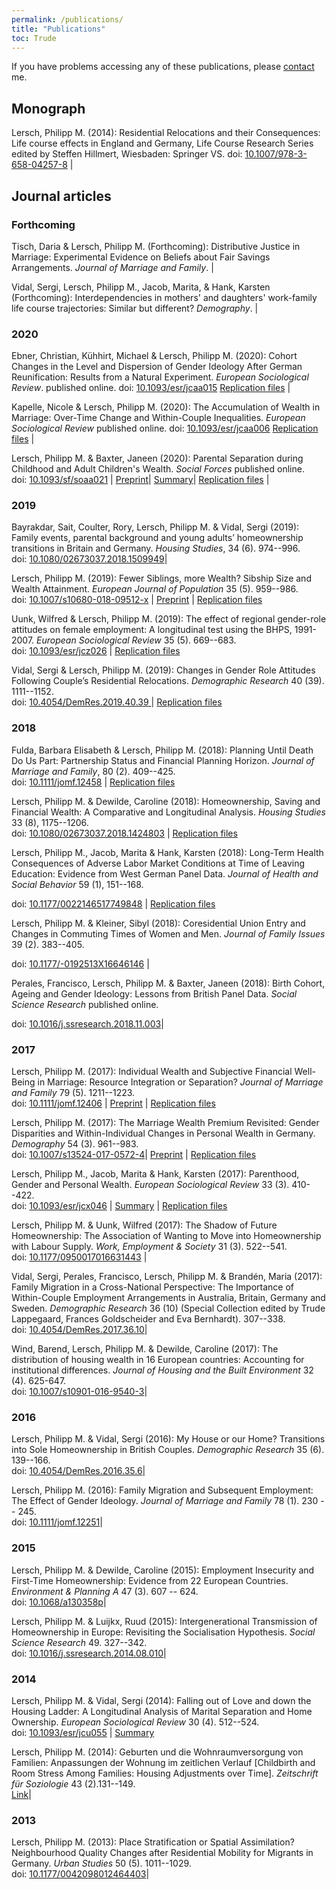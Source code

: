 ```yaml
---
permalink: /publications/
title: "Publications"
toc: Trude
---
```


If you have problems accessing any of these publications, please [contact](/contact) me.

## Monograph

Lersch, Philipp M. (2014): Residential Relocations and their Consequences: Life course effects in England and Germany, Life Course Research Series edited by Steffen Hillmert, Wiesbaden: Springer VS. doi: [10.1007/978-3-658-04257-8](http://dx.doi.org/10.1007/978-3-658-04257-8) |

## Journal articles

### Forthcoming

Tisch, Daria & Lersch, Philipp M. (Forthcoming): Distributive Justice in Marriage: Experimental Evidence on Beliefs about Fair Savings Arrangements. *Journal of Marriage and Family*. |

Vidal, Sergi, Lersch, Philipp M., Jacob, Marita, & Hank, Karsten (Forthcoming): Interdependencies in mothers' and daughters' work-family life course trajectories: Similar but different? *Demography*. |

### 2020

Ebner, Christian, Kühhirt, Michael & Lersch, Philipp M. (2020): Cohort Changes in the Level and Dispersion of Gender Ideology After German Reunification: Results from a Natural Experiment. *European Sociological Review*. published online. doi: [10.1093/esr/jcaa015](https://academic.oup.com/esr/advance-article/doi/10.1093/esr/jcaa015/5825421?guestAccessKey=753b0df7-7880-4abb-bd5a-23a60b76a910) [Replication files](https://doi.org/10.17605/OSF.IO/836VM) |

Kapelle, Nicole & Lersch, Philipp M. (2020): The Accumulation of Wealth in Marriage: Over-Time Change and Within-Couple Inequalities. *European Sociological Review* published online. doi: [10.1093/esr/jcaa006](https://academic.oup.com/esr/advance-article/doi/10.1093/esr/jcaa006/5753972?guestAccessKey=bb96271f-1ff7-426b-a09c-dfb29ef16331) [Replication files](https://osf.io/7q9fk/) |

Lersch, Philipp M. & Baxter, Janeen (2020): Parental Separation during Childhood and Adult Children's Wealth. *Social Forces* published online.  
doi: [10.1093/sf/soaa021](http://dx.doi.org/10.1093/sf/soaa021) | [Preprint](https://www.lifecoursecentre.org.au/wp-content/uploads/2018/06/2015-15-LCC-Working-Paper-Lersch-and-Baxter.pdf)| [Summary](https://www.childandfamilyblog.com/child-development/how-divorce-affects-childrens-wealth-ability-to-earn/)| [Replication files](https://osf.io/efh5x/) |
	
### 2019

Bayrakdar, Sait, Coulter, Rory, Lersch, Philipp M. & Vidal, Sergi (2019): Family events, parental background and young adults’ homeownership transitions in Britain and Germany. *Housing Studies*, 34 (6). 974--996.  
doi: [10.1080/02673037.2018.1509949](https://doi.org/10.1080/02673037.2018.1509949)|

Lersch, Philipp M. (2019): Fewer Siblings, more Wealth? Sibship Size and Wealth Attainment. *European Journal of Population* 35 (5). 959--986.  
doi: [10.1007/s10680-018-09512-x](https://doi.org/10.1007/s10680-018-09512-x) | [Preprint](https://osf.io/preprints/socarxiv/9hy6x) | [Replication files](http://doi.org/10.17605/OSF.IO/S62ED)
	
Uunk, Wilfred & Lersch, Philipp M. (2019): The effect of regional gender-role attitudes on female employment: A longitudinal test using the BHPS, 1991-2007. *European Sociological Review* 35 (5). 669--683.  
doi: [10.1093/esr/jcz026](http://dx.doi.org/10.1093/esr/jcz026) | [Replication files](https://osf.io/kr2yb/)

Vidal, Sergi & Lersch, Philipp M. (2019): Changes in Gender Role Attitudes Following Couple’s Residential Relocations. *Demographic Research* 40 (39). 1111--1152.  
doi: [10.4054/DemRes.2019.40.39 ](http://dx.doi.org/10.4054/DemRes.2019.40.39) | [Replication files](https://osf.io/v6nw8/)

### 2018

Fulda, Barbara Elisabeth & Lersch, Philipp M.  (2018): Planning Until Death Do Us Part: Partnership Status and Financial Planning Horizon. *Journal of Marriage and Family*, 80 (2). 409--425.  
doi: [10.1111/jomf.12458](https://doi.org/10.1111/jomf.12458) | [Replication files](http://osf.io/grp8t)

Lersch, Philipp M. & Dewilde, Caroline (2018): Homeownership, Saving and Financial Wealth: A Comparative and Longitudinal Analysis. *Housing Studies* 33 (8), 1175--1206.  
doi: [10.1080/02673037.2018.1424803](https://doi.org/10.1080/02673037.2018.1424803) | [Replication files](http://osf.io/asdpy)

Lersch, Philipp M., Jacob, Marita & Hank, Karsten (2018): Long-Term Health Consequences of Adverse Labor Market Conditions at Time of Leaving Education: Evidence from West German Panel Data. *Journal of Health and Social Behavior* 59 (1), 151--168. 

doi: [10.1177/0022146517749848](https://doi.org/10.1177/0022146517749848) | [Replication files](http://osf.io/hn9pv)

Lersch, Philipp M. & Kleiner, Sibyl (2018): Coresidential Union Entry and Changes in Commuting Times of Women and Men. *Journal of Family Issues* 39 (2). 383--405.  

doi: [10.1177/\-0192513X16646146](http://dx.doi.org/10.1177/0192513X16646146) |

Perales, Francisco, Lersch, Philipp M. & Baxter, Janeen (2018): Birth Cohort, Ageing and Gender Ideology: Lessons from British Panel Data. *Social Science Research* published online.  

doi: [10.1016/j.ssresearch.2018.11.003](https://doi.org/10.1016/j.ssresearch.2018.11.003)|

### 2017

Lersch, Philipp M. (2017): Individual Wealth and Subjective Financial Well-Being in Marriage: Resource Integration or Separation? *Journal of Marriage and Family* 79 (5). 1211--1223.  
doi: [10.1111/jomf.12406](http://dx.doi.org/10.1111/jomf.12406) | [Preprint](https://osf.io/rmu5p/) | [Replication files](http://osf.io/uqejn)

Lersch, Philipp M. (2017): The Marriage Wealth Premium Revisited: Gender Disparities and Within-Individual Changes in Personal Wealth in Germany. *Demography* 54 (3). 961--983.  
doi: [10.1007/s13524-017-0572-4](http://dx.doi.org/10.1007/s13524-017-0572-4)| [Preprint](https://osf.io/preprints/socarxiv/yqgdm/) | [Replication files](http://osf.io/4epv8)

Lersch, Philipp M., Jacob, Marita & Hank, Karsten (2017): Parenthood, Gender and Personal Wealth. *European Sociological Review* 33 (3). 410--422.  
doi:
[10.1093/esr/jcx046](http://dx.doi.org/10.1093/esr/jcx046) | [Summary](https://theconversation.com/study-mothers-are-less-wealthy-than-women-without-children-76193) | [Replication files](https://osf.io/ndx9w/)

Lersch, Philipp M. & Uunk, Wilfred (2017): The Shadow of Future Homeownership: The Association of Wanting to Move into Homeownership with Labour Supply. *Work, Employment & Society* 31 (3). 522--541.  
doi: [10.1177/0950017016631443](http://dx.doi.org/10.1177/0950017016631443) |

Vidal, Sergi, Perales, Francisco, Lersch, Philipp M. & Brandén, Maria (2017): Family Migration in a Cross-National Perspective: The Importance of Within-Couple Employment Arrangements in Australia, Britain, Germany and Sweden. *Demographic Research* 36 (10) (Special Collection edited by Trude Lappegaard, Frances Goldscheider and Eva Bernhardt). 307--338.  
doi: [10.4054/DemRes.2017.36.10](http://dx.doi.org/10.4054/DemRes.2017.36.10)|

Wind, Barend, Lersch, Philipp M. & Dewilde, Caroline (2017): The distribution of housing wealth in 16 European countries: Accounting for institutional differences. *Journal of Housing and the Built Environment* 32 (4). 625-647.  
doi: [10.1007/s10901-016-9540-3](http://link.springer.com/article/10.1007/s10901-016-9540-3)|

### 2016

Lersch, Philipp M. & Vidal, Sergi (2016): My House or our Home? Transitions into Sole Homeownership in British Couples. *Demographic Research* 35 (6). 139--166.  
doi: [10.4054/DemRes.2016.35.6](http://dx.doi.org/10.4054/DemRes.2016.35.6)|

Lersch, Philipp M. (2016): Family Migration and Subsequent Employment: The Effect of Gender Ideology. *Journal of Marriage and Family* 78 (1). 230 -- 245.  
doi: [10.1111/jomf.12251](http://dx.doi.org/10.1111/jomf.12251)|

### 2015

Lersch, Philipp M. & Dewilde, Caroline (2015): Employment Insecurity and First-Time Homeownership: Evidence from 22 European Countries. *Environment & Planning A* 47 (3). 607 -- 624.  
doi: [10.1068/a130358p](http://dx.doi.org/10.1068/a130358p)|

Lersch, Philipp M. & Luijkx, Ruud (2015): Intergenerational Transmission of Homeownership in Europe: Revisiting the Socialisation Hypothesis. *Social Science Research* 49. 327--342.  
doi: [10.1016/j.ssresearch.2014.08.010](http://dx.doi.org/10.1016/j.ssresearch.2014.08.010)|

### 2014

Lersch, Philipp M. & Vidal, Sergi (2014): Falling out of Love and down the Housing Ladder: A Longitudinal Analysis of Marital Separation and Home Ownership. *European Sociological Review* 30 (4). 512--524.  
doi: [10.1093/esr/jcu055](http://esr.oxfordjournals.org/content/30/4/512.full.pdf) | [Summary](http://www.population-europe.eu/pop-digest/falling-out-love-and-down-housing-ladder)

Lersch, Philipp M. (2014): Geburten und die Wohnraumversorgung von Familien: Anpassungen der Wohnung im zeitlichen Verlauf  [Childbirth and Room Stress Among Families: Housing Adjustments over Time]. *Zeitschrift für Soziologie* 43 (2).131--149.  
[Link](http://www.zfs-online.org/index.php/zfs/article/view/3163)|


### 2013
	
Lersch, Philipp M. (2013): Place Stratification or Spatial Assimilation? Neighbourhood Quality Changes after Residential Mobility for Migrants in Germany. *Urban Studies* 50 (5). 1011--1029.  
doi: [10.1177/0042098012464403](http://dx.doi.org/10.1177/0042098012464403)|
